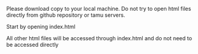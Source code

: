 Please download copy to your local machine. Do not try to open html files directly from github repository or tamu servers.

Start by opening index.html

All other html files will be accessed through index.html and do not need to be accessed directly
